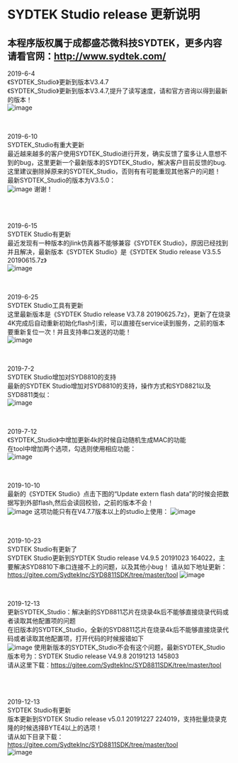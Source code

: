# SYDTEK Studio  release 更新说明  
## 本程序版权属于成都盛芯微科技SYDTEK，更多内容请看官网：<a href="http://www.sydtek.com/" title="Title">http://www.sydtek.com/</a>

2019-6-4  
《SYDTEK_Studio》更新到版本V3.4.7   
《SYDTEK_Studio》更新到版本V3.4.7,提升了读写速度，请和官方咨询以得到最新的版本！  
![image](https://github.com/SydtekInc/SydtekInc_inform/raw/master/image/更新到版本V3.4.bmp)
<br/><br/><br/>

2019-6-10  
SYDTEK_Studio有重大更新   
最近越来越多的客户使用SYDTEK_Studio进行开发，确实反馈了蛮多让人意想不到的bug，这里更新一个最新版本的SYDTEK_Studio，解决客户目前反馈的bug.  
      这里建议删除掉原来的SYDTEK_Studio，否则有有可能重现其他客户的问题！  
       最新SYDTEK_Studio的版本为V3.5.0：  
![image](https://github.com/SydtekInc/SydtekInc_inform/raw/master/image/更新到版本V3.5.0.jpg)
       谢谢！  
<br/><br/><br/>

2019-6-15  
SYDTEK Studio有更新   
 最近发现有一种版本的jlink仿真器不能够兼容《SYDTEK Studio》，原因已经找到并且解决，最新版本《SYDTEK Studio》是《SYDTEK Studio  release V3.5.5 20190615.7z》  
![image](https://github.com/SydtekInc/SydtekInc_inform/raw/master/image/更新到版本V3.5.5.jpg)
<br/><br/><br/>

2019-6-25  
SYDTEK Studio工具有更新   
这里最新版本是《SYDTEK Studio  release V3.7.8 20190625.7z》，更新了在烧录4K完成后自动重新初始化flash引索，可以直接在service读到服务，之前的版本要重新复位一次！并且支持串口发送的功能！  
![image](https://github.com/SydtekInc/SydtekInc_inform/raw/master/image/更新到版本V3.7.8.jpg)
<br/><br/><br/>

2019-7-2  
SYDTEK Studio增加对SYD8810的支持    
最新的SYDTEK Studio增加对SYD8810的支持，操作方式和SYD8821以及SYD8811类似：  
![image](https://github.com/SydtekInc/SydtekInc_inform/raw/master/image/更新到版本V3.8.9.jpg)
<br/><br/><br/>

2019-7-12  
《SYDTEK_Studio》中增加更新4k的时候自动随机生成MAC的功能     
在tool中增加两个选项，勾选则使用相应功能：    
![image](https://github.com/SydtekInc/SydtekInc_inform/raw/master/image/更新到版本V4.0.2.bmp)
<br/><br/><br/>

2019-10-10  
 最新的《SYDTEK Studio》点击下图的“Update extern flash data”的时候会把数据写到外部flash,然后会读回校验，之前的版本不会！  
 ![image](https://github.com/SydtekInc/SydtekInc_inform/raw/master/image/更新到版本V4.7.7.png) 
    这项功能只有在V4.7.7版本以上的studio上使用： 
![image](https://github.com/SydtekInc/SydtekInc_inform/raw/master/image/更新到版本V4.7.7_1.jpg) 
<br/><br/><br/>

2019-10-23  
SYDTEK Studio有更新了   
SYDTEK Studio更新到SYDTEK Studio  release V4.9.5 20191023 164022，主要解决SYD8810下串口连接不上的问题，以及其他小bug！
请从如下地址更新：
https://gitee.com/SydtekInc/SYD8811SDK/tree/master/tool
![image](https://github.com/SydtekInc/SydtekInc_inform/raw/master/image/更新到版本V3.9.5.jpg) 
<br/><br/><br/>

2019-12-13  
更新SYDTEK_Studio：解决新的SYD8811芯片在烧录4k后不能够直接烧录代码或者读取其他配置项的问题    
在旧版本的SYDTEK_Studio，全新的SYD8811芯片在烧录4k后不能够直接烧录代码或者读取其他配置项，打开代码的时候报错如下  
![image](https://github.com/SydtekInc/SydtekInc_inform/raw/master/image/更新到版本V4.9.8.bmp) 
使用新版本的SYDTEK_Studio不会有这个问题，最新SYDTEK_Studio版本号为：SYDTEK Studio  release V4.9.8 20191213 145803  
    请从这里下载：https://gitee.com/SydtekInc/SYD8811SDK/tree/master/tool  
<br/><br/><br/>

2019-12-13  
SYDTEK Studio有更新      
版本更新到SYDTEK Studio  release v5.0.1 20191227 224019，支持批量烧录克隆的时候选择BYTE4以上的选项！  
请从如下目录下载：  
https://gitee.com/SydtekInc/SYD8811SDK/tree/master/tool    
![image](https://github.com/SydtekInc/SydtekInc_inform/raw/master/image/更新到版本V5.0.1.bmp) 
<br/><br/><br/>
